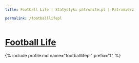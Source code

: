 ```yaml
---
title: Football Life | Statystyki patronite.pl | Patromierz

permalink: /footballlifepl
---
```


# [Football Life](https://patronite.pl/footballlifepl)

{% include profile.md name="footballlifepl" prefix="f" %}

